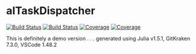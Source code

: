 # aITaskDispatcher

[![Build Status](https://travis-ci.com/onButtonUp/aITaskDispatcher.jl.svg?branch=master)](https://travis-ci.com/onButtonUp/aITaskDispatcher.jl)
[![Build Status](https://ci.appveyor.com/api/projects/status/github/onButtonUp/aITaskDispatcher.jl?svg=true)](https://ci.appveyor.com/project/onButtonUp/aITaskDispatcher-jl)
[![Coverage](https://codecov.io/gh/onButtonUp/aITaskDispatcher.jl/branch/master/graph/badge.svg)](https://codecov.io/gh/onButtonUp/aITaskDispatcher.jl)
[![Coverage](https://coveralls.io/repos/github/onButtonUp/aITaskDispatcher.jl/badge.svg?branch=master)](https://coveralls.io/github/onButtonUp/aITaskDispatcher.jl?branch=master)

This is definitely a demo version . . . 
generated using Julia v1.5.1, GitKraken 7.3.0, VSCode 1.48.2